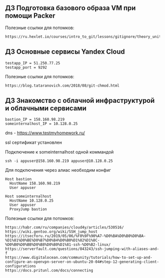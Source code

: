 ## ДЗ Подготовка базового образа VM при помощи Packer
Полезные ссылки для потомков:
```
https://ru.hexlet.io/courses/intro_to_git/lessons/gitignore/theory_unit
```
## ДЗ Основные сервисы Yandex Cloud
```
testapp_IP = 51.250.77.25
testapp_port = 9292
```
Полезные ссылки для потомков:
```
https://blog.tataranovich.com/2018/08/git-chmod.html
```
## ДЗ Знакомство с облачной инфраструктурой и облачными сервисами
```
bastion_IP = 158.160.98.219
someinternalhost_IP = 10.128.0.25
```
dns - https://www.testmyhomework.ru/

ssl сертификат установлен

Подключение к someinternalhost одной коммандой
```
ssh -i appuser@158.160.98.219 appuser@10.128.0.25
```
Для подключения через алиас необходим конфиг
```
Host bastion
  HostName 158.160.98.219
  User appuser

Host someinternalhost
  HostName 10.128.0.25
  User appuser
  ProxyJump bastion
```
Полезные ссылки для потомков:
```
https://habr.com/ru/companies/cloud4y/articles/530516/
https://wiki.gentoo.org/wiki/SSH_jump_host
https://itsecforu.ru/2019/05/06/%F0%9F%90%A7-%D0%BA%D0%B0%D0%BA-%D1%81%D0%BE%D0%B7%D0%B4%D0%B0%D1%82%D1%8C-%D0%B0%D0%BB%D0%B8%D0%B0%D1%81-ssh-%D0%B2-linux/
https://serverfault.com/questions/843243/ssh-jumping-with-aliases-and-f
https://www.digitalocean.com/community/tutorials/how-to-set-up-and-configure-an-openvpn-server-on-ubuntu-20-04#step-12-generating-client-configurations
https://docs.pritunl.com/docs/connecting
```
